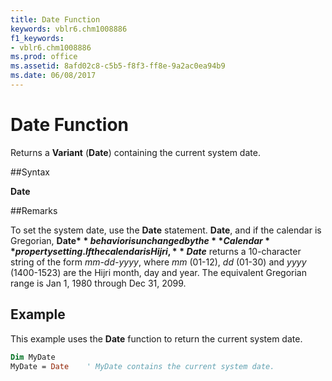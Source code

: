 ```yaml
---
title: Date Function
keywords: vblr6.chm1008886
f1_keywords:
- vblr6.chm1008886
ms.prod: office
ms.assetid: 8afd02c8-c5b5-f8f3-ff8e-9a2ac0ea94b9
ms.date: 06/08/2017
---
```



# Date Function



Returns a  **Variant** (**Date**) containing the current system date.

##Syntax

**Date**

##Remarks

To set the system date, use the  **Date** statement.
 **Date**, and if the calendar is Gregorian, **Date$** behavior is unchanged by the **Calendar** property setting. If the calendar is Hijri, **Date$** returns a 10-character string of the form _mm-dd-yyyy_, where _mm_ (01-12), _dd_ (01-30) and _yyyy_ (1400-1523) are the Hijri month, day and year. The equivalent Gregorian range is Jan 1, 1980 through Dec 31, 2099.

## Example

This example uses the  **Date** function to return the current system date.


```vb
Dim MyDate
MyDate = Date    ' MyDate contains the current system date.


```


